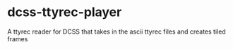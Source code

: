 # dcss-ttyrec-player
A ttyrec reader for DCSS that takes in the ascii ttyrec files and creates tiled frames
